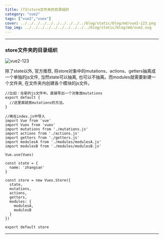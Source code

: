```yaml
---
title: (73)store文件夹的目录组织
category: "vue2"
tags: ["vue2","vuex"]
cover: ../../../../../../../../../../blog/static/blog/md/vue2-123.png
top_img: ../../../../../../../../../../blog/static/blog/md/vue2.svg
---
```


***

### store文件夹的目录组织

![vue2-123](../../../../../../../../../../blog/static/blog/md/vue2-123.png)

除了state以外, 官方推荐, 将store对象中的mutations、actions、getters抽离成一个单独的js文件, 当然state可以抽离, 也可以不抽离。而modules就需要新建一个文件夹, 在文件夹内创建各个模块的js文件。
    
    //比如：在新的js文件中。直接导出一个对象放mutations
    export default {
      //这里面就放mutations的方法。
    }
    
    //再在index.js中导入
    import Vue from 'vue'
    import Vuex from 'vuex'
    import mutations from './mutations.js'
    import actions from './actions.js'
    import getters from './getters.js'
    import modulesA from './modules/modulesA.js'
    import modulesB from './modules/modulesB.js'
    
    Vue.use(Vuex)
    
    const state = {
      name: 'zhangsan'
    }
    
    const store = new Vuex.Store({
      state,
      mutations,
      actions,
      getters,
      modules: {
        modulesA,
        modulesB
      }
    })
    
    export default store


***